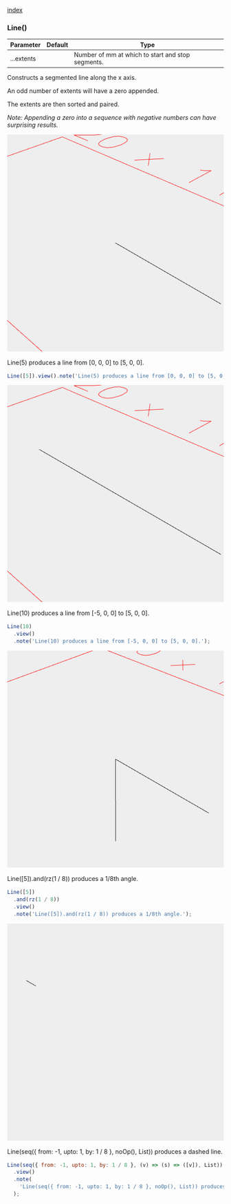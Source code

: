 [index](../../nb/api/index.md)
### Line()
Parameter|Default|Type
---|---|---
|...extents||Number of mm at which to start and stop segments.

Constructs a segmented line along the x axis.

An odd number of extents will have a zero appended.

The extents are then sorted and paired.

_Note: Appending a zero into a sequence with negative numbers can have surprising results._

![Image](Line.md.$2.png)

Line(5) produces a line from [0, 0, 0] to [5, 0, 0].

```JavaScript
Line([5]).view().note('Line(5) produces a line from [0, 0, 0] to [5, 0, 0].');
```

![Image](Line.md.$3.png)

Line(10) produces a line from [-5, 0, 0] to [5, 0, 0].

```JavaScript
Line(10)
  .view()
  .note('Line(10) produces a line from [-5, 0, 0] to [5, 0, 0].');
```

![Image](Line.md.$4.png)

Line([5]).and(rz(1 / 8)) produces a 1/8th angle.

```JavaScript
Line([5])
  .and(rz(1 / 8))
  .view()
  .note('Line([5]).and(rz(1 / 8)) produces a 1/8th angle.');
```

![Image](Line.md.$5.png)

Line(seq({ from: -1, upto: 1, by: 1 / 8 }, noOp(), List)) produces a dashed line.

```JavaScript
Line(seq({ from: -1, upto: 1, by: 1 / 8 }, (v) => (s) => ([v]), List))
  .view()
  .note(
    'Line(seq({ from: -1, upto: 1, by: 1 / 8 }, noOp(), List)) produces a dashed line.'
  );
```
